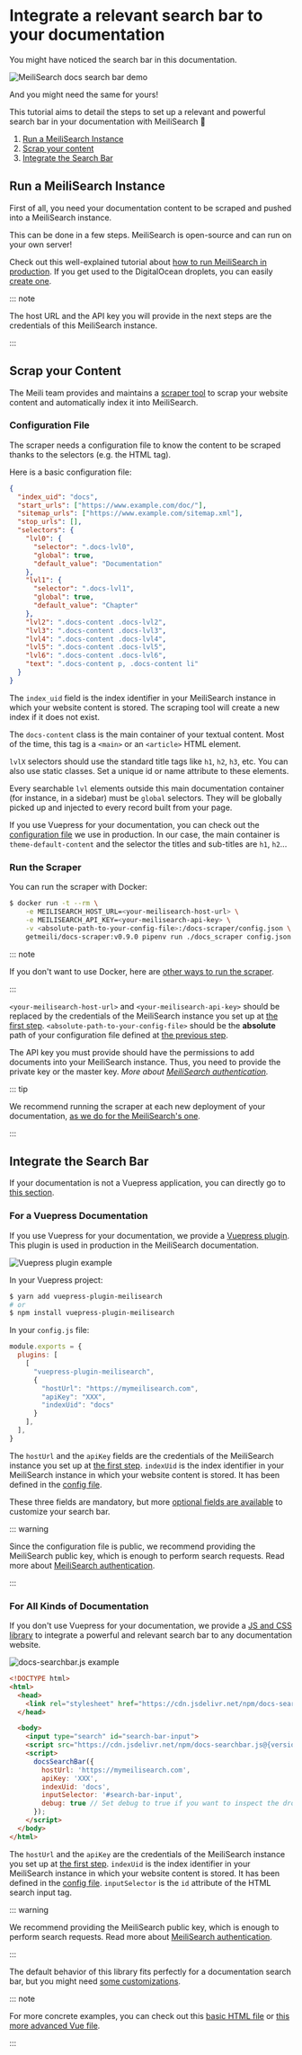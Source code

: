 # Integrate a relevant search bar to your documentation

You might have noticed the search bar in this documentation.

![MeiliSearch docs search bar demo](/tuto-searchbar-for-docs/vuepress-searchbar-demo.gif)

And you might need the same for yours!

This tutorial aims to detail the steps to set up a relevant and powerful search bar in your documentation with MeiliSearch 🚀

1. [Run a MeiliSearch Instance](#run-a-meilisearch-instance)
2. [Scrap your content](#scrap-your-content)
3. [Integrate the Search Bar](#integrate-the-search-bar)

## Run a MeiliSearch Instance

First of all, you need your documentation content to be scraped and pushed into a MeiliSearch instance.

This can be done in a few steps. MeiliSearch is open-source and can run on your own server!

Check out this well-explained tutorial about [how to run MeiliSearch in production](/resources/tutorials/running_production.md).
If you get used to the DigitalOcean droplets, you can easily [create one](https://marketplace.digitalocean.com/apps/meilisearch?action=deploy&refcode=7c67bd97e101).

::: note

The host URL and the API key you will provide in the next steps are the credentials of this MeiliSearch instance.

:::

## Scrap your Content

The Meili team provides and maintains a [scraper tool](https://github.com/meilisearch/docs-scraper) to scrap your website content and automatically index it into MeiliSearch.

### Configuration File

The scraper needs a configuration file to know the content to be scraped thanks to the selectors (e.g. the HTML tag).

Here is a basic configuration file:

```json
{
  "index_uid": "docs",
  "start_urls": ["https://www.example.com/doc/"],
  "sitemap_urls": ["https://www.example.com/sitemap.xml"],
  "stop_urls": [],
  "selectors": {
    "lvl0": {
      "selector": ".docs-lvl0",
      "global": true,
      "default_value": "Documentation"
    },
    "lvl1": {
      "selector": ".docs-lvl1",
      "global": true,
      "default_value": "Chapter"
    },
    "lvl2": ".docs-content .docs-lvl2",
    "lvl3": ".docs-content .docs-lvl3",
    "lvl4": ".docs-content .docs-lvl4",
    "lvl5": ".docs-content .docs-lvl5",
    "lvl6": ".docs-content .docs-lvl6",
    "text": ".docs-content p, .docs-content li"
  }
}
```

The `index_uid` field is the index identifier in your MeiliSearch instance in which your website content is stored. The scraping tool will create a new index if it does not exist.

The `docs-content` class is the main container of your textual content. Most of the time, this tag is a `<main>` or an `<article>` HTML element.

`lvlX` selectors should use the standard title tags like `h1`, `h2`, `h3`, etc. You can also use static classes. Set a unique id or name attribute to these elements.

Every searchable `lvl` elements outside this main documentation container (for instance, in a sidebar) must be `global` selectors. They will be globally picked up and injected to every record built from your page.

If you use Vuepress for your documentation, you can check out the [configuration file](https://github.com/meilisearch/documentation/blob/master/.vuepress/scraper/config.json) we use in production.
In our case, the main container is `theme-default-content` and the selector the titles and sub-titles are `h1`, `h2`...

### Run the Scraper

You can run the scraper with Docker:

```bash
$ docker run -t --rm \
    -e MEILISEARCH_HOST_URL=<your-meilisearch-host-url> \
    -e MEILISEARCH_API_KEY=<your-meilisearch-api-key> \
    -v <absolute-path-to-your-config-file>:/docs-scraper/config.json \
    getmeili/docs-scraper:v0.9.0 pipenv run ./docs_scraper config.json
```

::: note

If you don't want to use Docker, here are [other ways to run the scraper](https://github.com/meilisearch/docs-scraper#installation-and-usage).

:::

`<your-meilisearch-host-url>` and `<your-meilisearch-api-key>` should be replaced by the credentials of the MeiliSearch instance you set up at [the first step](./search_bar_for_docs.md#run-a-meilisearch-instance).
`<absolute-path-to-your-config-file>` should be the **absolute** path of your configuration file defined at [the previous step](./search_bar_for_docs.md#configuration-file).

The API key you must provide should have the permissions to add documents into your MeiliSearch instance. Thus, you need to provide the private key or the master key.
_More about [MeiliSearch authentication](/guides/advanced_guides/authentication.md)._

::: tip

We recommend running the scraper at each new deployment of your documentation, [as we do for the MeiliSearch's one](https://github.com/meilisearch/documentation/blob/master/.github/workflows/gh-pages-scraping.yml).

:::

## Integrate the Search Bar

If your documentation is not a Vuepress application, you can directly go to [this section](#for-all-kinds-of-documentation).

### For a Vuepress Documentation

If you use Vuepress for your documentation, we provide a [Vuepress plugin](https://github.com/meilisearch/vuepress-plugin-meilisearch). This plugin is used in production in the MeiliSearch documentation.

![Vuepress plugin example](/tuto-searchbar-for-docs/vuepress-plugin-example.png)

In your Vuepress project:

```bash
$ yarn add vuepress-plugin-meilisearch
# or
$ npm install vuepress-plugin-meilisearch
```

In your `config.js` file:

```js
module.exports = {
  plugins: [
    [
      "vuepress-plugin-meilisearch",
      {
        "hostUrl": "https://mymeilisearch.com",
        "apiKey": "XXX",
        "indexUid": "docs"
      }
    ],
  ],
}
```

The `hostUrl` and the `apiKey` fields are the credentials of the MeiliSearch instance you set up at [the first step](./search_bar_for_docs.md#run-a-meilisearch-instance).
`indexUid` is the index identifier in your MeiliSearch instance in which your website content is stored. It has been defined in the [config file](./search_bar_for_docs.md#configuration-file).

These three fields are mandatory, but more [optional fields are available](https://github.com/meilisearch/vuepress-plugin-meilisearch#customization) to customize your search bar.

::: warning

Since the configuration file is public, we recommend providing the MeiliSearch public key, which is enough to perform search requests.
Read more about [MeiliSearch authentication](/guides/advanced_guides/authentication.md).

:::

### For All Kinds of Documentation

If you don't use Vuepress for your documentation, we provide a [JS and CSS library](https://github.com/meilisearch/docs-searchbar.js) to integrate a powerful and relevant search bar to any documentation website.

![docs-searchbar.js example](/tuto-searchbar-for-docs/docs-searchbar-example.png)

```html
<!DOCTYPE html>
<html>
  <head>
    <link rel="stylesheet" href="https://cdn.jsdelivr.net/npm/docs-searchbar.js@{version}/dist/cdn/docs-searchbar.min.css" />
  </head>

  <body>
    <input type="search" id="search-bar-input">
    <script src="https://cdn.jsdelivr.net/npm/docs-searchbar.js@{version}/dist/cdn/docs-searchbar.min.js"></script>
    <script>
      docsSearchBar({
        hostUrl: 'https://mymeilisearch.com',
        apiKey: 'XXX',
        indexUid: 'docs',
        inputSelector: '#search-bar-input',
        debug: true // Set debug to true if you want to inspect the dropdown
      });
    </script>
  </body>
</html>
```

The `hostUrl` and the `apiKey` are the credentials of the MeiliSearch instance you set up at [the first step](./search_bar_for_docs.md#run-a-meilisearch-instance).
`indexUid` is the index identifier in your MeiliSearch instance in which your website content is stored. It has been defined in the [config file](./search_bar_for_docs.md#configuration-file).
`inputSelector` is the `id` attribute of the HTML search input tag.

::: warning

We recommend providing the MeiliSearch public key, which is enough to perform search requests.
Read more about [MeiliSearch authentication](/guides/advanced_guides/authentication.md).

:::

The default behavior of this library fits perfectly for a documentation search bar, but you might need [some customizations](https://github.com/meilisearch/docs-searchbar.js#customization).

::: note

For more concrete examples, you can check out this [basic HTML file](https://github.com/meilisearch/docs-searchbar.js/blob/master/scripts/playground.html) or [this more advanced Vue file](https://github.com/meilisearch/vuepress-plugin-meilisearch/blob/master/MeiliSearchBox.vue).

:::
